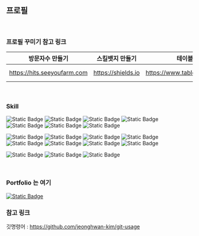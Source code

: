 <!--### Hi there 👋-->

<!--
**ojink/ojink** is a ✨ _special_ ✨ repository because its `README.md` (this file) appears on your GitHub profile.

Here are some ideas to get you started:

- 🔭 I’m currently working on ...
- 🌱 I’m currently learning ...
- 👯 I’m looking to collaborate on ...
- 🤔 I’m looking for help with ...
- 💬 Ask me about ...
- 📫 How to reach me: ...
- 😄 Pronouns: ...
- ⚡ Fun fact: ...
-->

## 프로필
<br>

### 프로필 꾸미기 참고 링크 

| 방문자수 만들기  |  스킬뱃지 만들기 |  테이블 만들기 | 마크다운 참고 |
|---|---|---|---|
|https://hits.seeyoufarm.com   | https://shields.io  |  https://www.tablesgenerator.com/ | https://codelabs-markdown.web.app/ |
<br>

### Skill
<p>
<img alt="Static Badge" src="https://img.shields.io/badge/Java-%23C74634">
<img alt="Static Badge" src="https://img.shields.io/badge/Spring-%236DB33F?logo=spring&logoColor=%23fff&labelColor=%236DB33F">
<img alt="Static Badge"	src="https://img.shields.io/badge/Spring Boot-%236DB33F?logo=springboot&logoColor=%23fff&labelColor=%236DB33F">
 
<img alt="Static Badge" src="https://img.shields.io/badge/Oracle-%23F80000?logo=oracle&logoColor=%23fff&labelColor=%23F80000">
<img alt="Static Badge"	src="https://img.shields.io/badge/MySQL-%234479A1?logo=mysql&logoColor=%23fff&labelColor=%234479A1">
<img alt="Static Badge"	src="https://img.shields.io/badge/MyBatis-%23181717">
<img alt="Static Badge"	src="https://img.shields.io/badge/JPA-%236DB33F">
</p>

<p>
<img alt="Static Badge" src="https://img.shields.io/badge/Bootstrap-%237952B3?logo=bootstrap&logoColor=%23fff&labelColor=%237952B3">
<img alt="Static Badge" src="https://img.shields.io/badge/HTML5-%23E34F26?logo=html5&logoColor=%23fff&labelColor=%23E34F26">
<img alt="Static Badge" src="https://img.shields.io/badge/JavaScript-%23F7DF1E?logo=javascript&logoColor=%23fff&labelColor=%23F7DF1E">
<img alt="Static Badge" src="https://img.shields.io/badge/jQuery-%230769AD?logo=jquery&logoColor=%23fff&labelColor=%230769AD">

<img alt="Static Badge"	src="https://img.shields.io/badge/Node.js-%23339933?logo=nodedotjs&logoColor=%23fff&labelColor=%23339933">
<img alt="Static Badge"	src="https://img.shields.io/badge/React-%2361DAFB?logo=react&logoColor=%23fff&labelColor=%2361DAFB">
<img alt="Static Badge"	src="https://img.shields.io/badge/Redux-%23764ABC?logo=redux&logoColor=%23fff&labelColor=%23764ABC">
<img alt="Static Badge"	src="https://img.shields.io/badge/npm-%23CB3837?logo=npm&logoColor=%23fff&labelColor=%23CB3837">
</p>

<p>
<img alt="Static Badge"	src="https://img.shields.io/badge/GitHub-%23181717?logo=github&logoColor=%23fff&labelColor=%23181717">
<img alt="Static Badge"	src="https://img.shields.io/badge/GitLab-%23FC6D26?logo=gitlab&logoColor=%23fff&labelColor=%23FC6D26">
<img alt="Static Badge"	src="https://img.shields.io/badge/Amazon AWS-%23232F3E?logo=amazonaws&logoColor=%23fff&labelColor=%23232F3E">
</p>

<br>

### Portfolio 는 여기
[<img alt="Static Badge" src="https://img.shields.io/badge/notion-%23000000?logo=notion&logoColor=%23fff&labelColor=%23000000">](https://learnit-oh.notion.site/OH-477446476fac4d8089586919ef95b8b9?pvs=4)




### 참고 링크
깃명령어 :   https://github.com/jeonghwan-kim/git-usage
